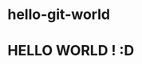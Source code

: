 # hello-git-world

<style>
.h1 {
  color: blue;
  background-color: grey;
}
</style>

<h1>HELLO WORLD ! :D</h1>
